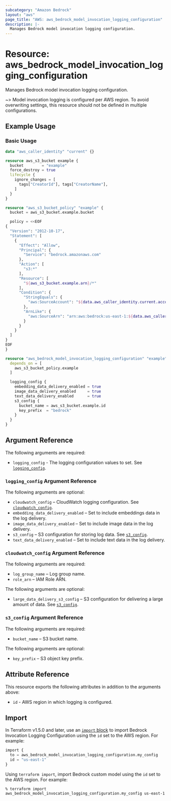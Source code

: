 ```yaml
---
subcategory: "Amazon Bedrock"
layout: "aws"
page_title: "AWS: aws_bedrock_model_invocation_logging_configuration"
description: |-
  Manages Bedrock model invocation logging configuration.
---
```


# Resource: aws_bedrock_model_invocation_logging_configuration

Manages Bedrock model invocation logging configuration.

~> Model invocation logging is configured per AWS region. To avoid overwriting settings, this resource should not be defined in multiple configurations.

## Example Usage

### Basic Usage

```terraform
data "aws_caller_identity" "current" {}

resource aws_s3_bucket example {
  bucket        = "example"
  force_destroy = true
  lifecycle {
    ignore_changes = [
      tags["CreatorId"], tags["CreatorName"],
    ]
  }
}

resource "aws_s3_bucket_policy" "example" {
  bucket = aws_s3_bucket.example.bucket

  policy = <<EOF
{
  "Version": "2012-10-17",
  "Statement": [
    {
      "Effect": "Allow",
      "Principal": {
        "Service": "bedrock.amazonaws.com"
      },
      "Action": [
        "s3:*"
      ],
      "Resource": [
        "${aws_s3_bucket.example.arn}/*"
      ],
      "Condition": {
        "StringEquals": {
          "aws:SourceAccount": "${data.aws_caller_identity.current.account_id}"
        },
        "ArnLike": {
          "aws:SourceArn": "arn:aws:bedrock:us-east-1:${data.aws_caller_identity.current.account_id}:*"
        }
      }
    }
  ]
}
EOF
}

resource "aws_bedrock_model_invocation_logging_configuration" "example" {
  depends_on = [
    aws_s3_bucket_policy.example
  ]

  logging_config {
    embedding_data_delivery_enabled = true
    image_data_delivery_enabled     = true
    text_data_delivery_enabled      = true
    s3_config {
      bucket_name = aws_s3_bucket.example.id
      key_prefix  = "bedrock"
    }
  }
}
```

## Argument Reference

The following arguments are required:

* `logging_config` - The logging configuration values to set. See [`logging_config`](#logging_config-argument-reference).

### `logging_config` Argument Reference

The following arguments are optional:

* `cloudwatch_config` – CloudWatch logging configuration. See [`cloudwatch_config`](#cloudwatch_config-argument-reference).
* `embedding_data_delivery_enabled` – Set to include embeddings data in the log delivery.
* `image_data_delivery_enabled` – Set to include image data in the log delivery.
* `s3_config` – S3 configuration for storing log data. See [`s3_config`](#s3_config-argument-reference).
* `text_data_delivery_enabled` – Set to include text data in the log delivery.

### `cloudwatch_config` Argument Reference

The following arguments are required:

* `log_group_name` – Log group name.
* `role_arn` – IAM Role ARN.

The following arguments are optional:

* `large_data_delivery_s3_config` – S3 configuration for delivering a large amount of data. See [`s3_config`](#s3_config-argument-reference).

### `s3_config` Argument Reference

The following arguments are required:

* `bucket_name` – S3 bucket name.

The following arguments are optional:

* `key_prefix` – S3 object key prefix.

## Attribute Reference

This resource exports the following attributes in addition to the arguments above:

* `id` - AWS region in which logging is configured.

## Import

In Terraform v1.5.0 and later, use an [`import` block](https://developer.hashicorp.com/terraform/language/import) to import Bedrock Invocation Logging Configuration using the `id` set to the AWS region. For example:

```terraform
import {
  to = aws_bedrock_model_invocation_logging_configuration.my_config
  id = "us-east-1"
}
```

Using `terraform import`, import Bedrock custom model using the `id` set to the AWS region. For example:

```console
% terraform import aws_bedrock_model_invocation_logging_configuration.my_config us-east-1
```
